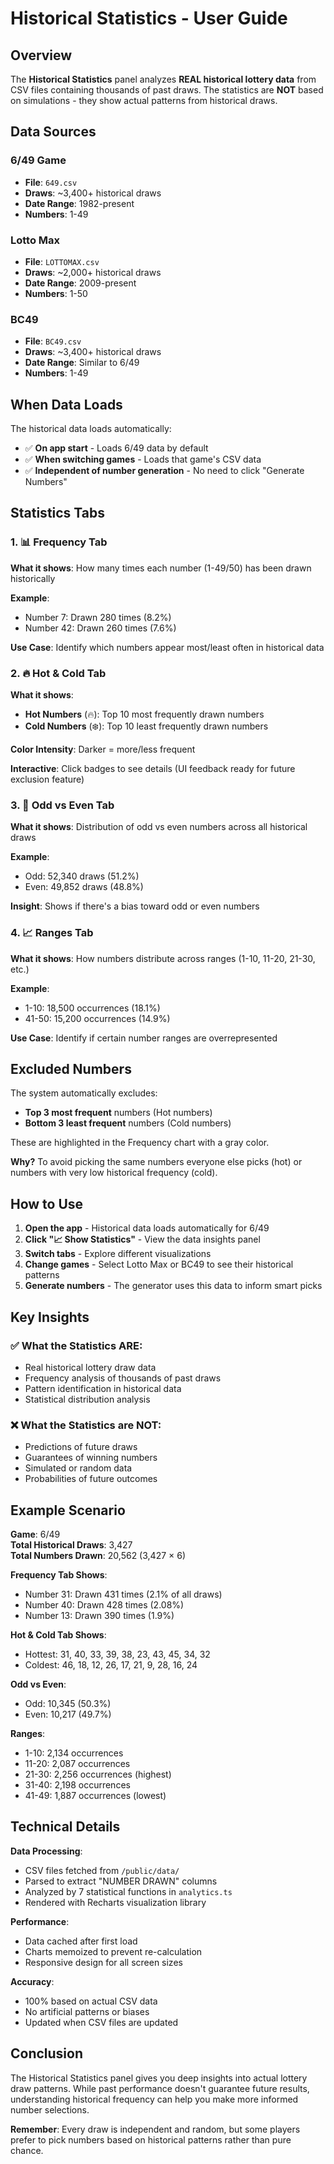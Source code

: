 # Historical Statistics - User Guide

## Overview

The **Historical Statistics** panel analyzes **REAL historical lottery data** from CSV files containing thousands of past draws. The statistics are **NOT** based on simulations - they show actual patterns from historical draws.

## Data Sources

### 6/49 Game
- **File**: `649.csv`
- **Draws**: ~3,400+ historical draws
- **Date Range**: 1982-present
- **Numbers**: 1-49

### Lotto Max
- **File**: `LOTTOMAX.csv`
- **Draws**: ~2,000+ historical draws  
- **Date Range**: 2009-present
- **Numbers**: 1-50

### BC49
- **File**: `BC49.csv`
- **Draws**: ~3,400+ historical draws
- **Date Range**: Similar to 6/49
- **Numbers**: 1-49

## When Data Loads

The historical data loads automatically:
- ✅ **On app start** - Loads 6/49 data by default
- ✅ **When switching games** - Loads that game's CSV data
- ✅ **Independent of number generation** - No need to click "Generate Numbers"

## Statistics Tabs

### 1. 📊 Frequency Tab
**What it shows**: How many times each number (1-49/50) has been drawn historically

**Example**:
- Number 7: Drawn 280 times (8.2%)
- Number 42: Drawn 260 times (7.6%)

**Use Case**: Identify which numbers appear most/least often in historical data

### 2. 🔥 Hot & Cold Tab
**What it shows**: 
- **Hot Numbers** (🔥): Top 10 most frequently drawn numbers
- **Cold Numbers** (❄️): Top 10 least frequently drawn numbers

**Color Intensity**: Darker = more/less frequent

**Interactive**: Click badges to see details (UI feedback ready for future exclusion feature)

### 3. 🎲 Odd vs Even Tab
**What it shows**: Distribution of odd vs even numbers across all historical draws

**Example**:
- Odd: 52,340 draws (51.2%)
- Even: 49,852 draws (48.8%)

**Insight**: Shows if there's a bias toward odd or even numbers

### 4. 📈 Ranges Tab
**What it shows**: How numbers distribute across ranges (1-10, 11-20, 21-30, etc.)

**Example**:
- 1-10: 18,500 occurrences (18.1%)
- 41-50: 15,200 occurrences (14.9%)

**Use Case**: Identify if certain number ranges are overrepresented

## Excluded Numbers

The system automatically excludes:
- **Top 3 most frequent** numbers (Hot numbers)
- **Bottom 3 least frequent** numbers (Cold numbers)

These are highlighted in the Frequency chart with a gray color.

**Why?** To avoid picking the same numbers everyone else picks (hot) or numbers with very low historical frequency (cold).

## How to Use

1. **Open the app** - Historical data loads automatically for 6/49
2. **Click "📈 Show Statistics"** - View the data insights panel
3. **Switch tabs** - Explore different visualizations
4. **Change games** - Select Lotto Max or BC49 to see their historical patterns
5. **Generate numbers** - The generator uses this data to inform smart picks

## Key Insights

### ✅ What the Statistics ARE:
- Real historical lottery draw data
- Frequency analysis of thousands of past draws
- Pattern identification in historical data
- Statistical distribution analysis

### ❌ What the Statistics are NOT:
- Predictions of future draws
- Guarantees of winning numbers
- Simulated or random data
- Probabilities of future outcomes

## Example Scenario

**Game**: 6/49  
**Total Historical Draws**: 3,427  
**Total Numbers Drawn**: 20,562 (3,427 × 6)

**Frequency Tab Shows**:
- Number 31: Drawn 431 times (2.1% of all draws)
- Number 40: Drawn 428 times (2.08%)
- Number 13: Drawn 390 times (1.9%)

**Hot & Cold Tab Shows**:
- Hottest: 31, 40, 33, 39, 38, 23, 43, 45, 34, 32
- Coldest: 46, 18, 12, 26, 17, 21, 9, 28, 16, 24

**Odd vs Even**:
- Odd: 10,345 (50.3%)
- Even: 10,217 (49.7%)

**Ranges**:
- 1-10: 2,134 occurrences
- 11-20: 2,087 occurrences  
- 21-30: 2,256 occurrences (highest)
- 31-40: 2,198 occurrences
- 41-49: 1,887 occurrences (lowest)

## Technical Details

**Data Processing**:
- CSV files fetched from `/public/data/`
- Parsed to extract "NUMBER DRAWN" columns
- Analyzed by 7 statistical functions in `analytics.ts`
- Rendered with Recharts visualization library

**Performance**:
- Data cached after first load
- Charts memoized to prevent re-calculation
- Responsive design for all screen sizes

**Accuracy**:
- 100% based on actual CSV data
- No artificial patterns or biases
- Updated when CSV files are updated

## Conclusion

The Historical Statistics panel gives you deep insights into actual lottery draw patterns. While past performance doesn't guarantee future results, understanding historical frequency can help you make more informed number selections.

**Remember**: Every draw is independent and random, but some players prefer to pick numbers based on historical patterns rather than pure chance.
